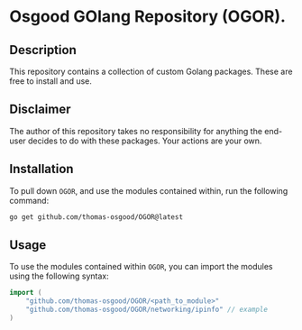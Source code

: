# Osgood GOlang Repository (OGOR). 

## Description

This repository contains a collection of custom Golang packages. These are free to install and use.

## Disclaimer

The author of this repository takes no responsibility for anything the end-user decides to do with these packages. Your actions are your own.

## Installation

To pull down `OGOR`, and use the modules contained within, run the following command:

```bash
go get github.com/thomas-osgood/OGOR@latest
```

## Usage

To use the modules contained within `OGOR`, you can import the modules using the following syntax:

```go
import (
	"github.com/thomas-osgood/OGOR/<path_to_module>"
	"github.com/thomas-osgood/OGOR/networking/ipinfo" // example
)
```